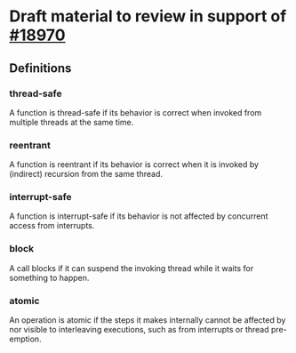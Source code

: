 # Draft material to review in support of [#18970][]

[//]: # (cmark-gfm doc/api18970.md > /tmp/api18970.html)

[#18970]: https://github.com/zephyrproject-rtos/zephyr/issues/18970

## Definitions

### thread-safe

A function is thread-safe if its behavior is correct when invoked from
multiple threads at the same time.

### reentrant

A function is reentrant if its behavior is correct when it is invoked by
(indirect) recursion from the same thread.

### interrupt-safe

A function is interrupt-safe if its behavior is not affected by
concurrent access from interrupts.

### block

A call blocks if it can suspend the invoking thread while it waits for
something to happen.

### atomic

An operation is atomic if the steps it makes internally cannot be
affected by nor visible to interleaving executions, such as from
interrupts or thread pre-emption.
